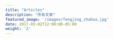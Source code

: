 ```yaml
---
title: "Articles"
description: "所有文章"
featured_image: '/images/fengjing_chahua.jpg'
date: 2017-03-02T12:00:00-05:00
weight: '2'
---
```

